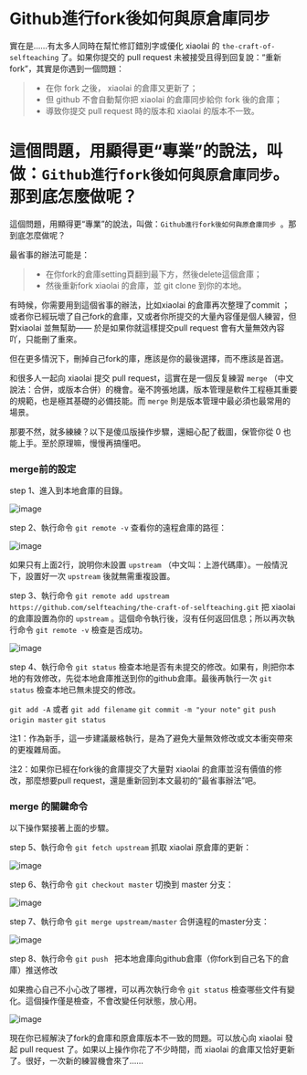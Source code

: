 # Github進行fork後如何與原倉庫同步

實在是……有太多人同時在幫忙修訂錯別字或優化 xiaolai 的 `the-craft-of-selfteaching` 了。如果你提交的 pull request 未被接受且得到回复說：“重新fork”，其實是你遇到一個問題：

> - 在你 fork 之後， xiaolai 的倉庫又更新了；
> - 但 github 不會自動幫你把 xiaolai 的倉庫同步給你 fork 後的倉庫；
> - 導致你提交 pull request 時的版本和 xiaolai 的版本不一致。


這個問題，用顯得更“專業”的說法，叫做：`Github進行fork後如何與原倉庫同步`。那到底怎麼做呢？
=======
這個問題，用顯得更“專業”的說法，叫做：`Github進行fork後如何與原倉庫同步 `。那到底怎麼做呢？


最省事的辦法可能是：

> - 在你fork的倉庫setting頁翻到最下方，然後delete這個倉庫；
> - 然後重新fork xiaolai 的倉庫，並 git clone 到你的本地。

有時候，你需要用到這個省事的辦法，比如xiaolai 的倉庫再次整理了commit ；或者你已經玩壞了自己fork的倉庫，又或者你所提交的大量內容僅是個人練習，但對xiaolai 並無幫助—— 於是如果你就這樣提交pull request 會有大量無效內容吖，只能刪了重來。

但在更多情況下，刪掉自己fork的庫，應該是你的最後選擇，而不應該是首選。

和很多人一起向 xiaolai 提交 pull request，這實在是一個反复練習 `merge` （中文說法：合併，或版本合併）的機會。毫不誇張地講，版本管理是軟件工程極其重要的規範，也是極其基礎的必備技能。而 `merge` 則是版本管理中最必須也最常用的場景。

那要不然，就多練練？以下是傻瓜版操作步驟，還細心配了截圖，保管你從 0 也能上手。至於原理嘛，慢慢再搞懂吧。

### merge前的設定

step 1、進入到本地倉庫的目錄。



![image](https://user-images.githubusercontent.com/31027645/54422899-6938e880-474a-11e9-8768-27ac24673e28.png)

step 2、執行命令 `git remote -v` 查看你的遠程倉庫的路徑：

![image](https://user-images.githubusercontent.com/31027645/54422975-95ed0000-474a-11e9-96bf-1018d6bc06f2.png)

如果只有上面2行，說明你未設置 `upstream` （中文叫：上游代碼庫）。一般情況下，設置好一次 `upstream` 後就無需重複設置。

step 3、執行命令 `git remote add upstream https://github.com/selfteaching/the-craft-of-selfteaching.git` 把 xiaolai 的倉庫設置為你的 `upstream` 。這個命令執行後，沒有任何返回信息；所以再次執行命令 `git remote -v` 檢查是否成功。

![image](https://user-images.githubusercontent.com/31027645/54423107-d8aed800-474a-11e9-9ab8-7bb901181283.png)

step 4、執行命令 `git status` 檢查本地是否有未提交的修改。如果有，則把你本地的有效修改，先從本地倉庫推送到你的github倉庫。最後再執行一次 `git status` 檢查本地已無未提交的修改。

`git add -A` 或者 `git add filename`
`git commit -m "your note"`
`git push origin master`
`git status`

注1：作為新手，這一步建議嚴格執行，是為了避免大量無效修改或文本衝突帶來的更複雜局面。

注2：如果你已經在fork後的倉庫提交了大量對 xiaolai 的倉庫並沒有價值的修改，那麼想要pull request，還是重新回到本文最初的“最省事辦法”吧。

### merge 的關鍵命令

以下操作緊接著上面的步驟。

step 5、執行命令 `git fetch upstream` 抓取 xiaolai 原倉庫的更新：

![image](https://user-images.githubusercontent.com/31027645/54448734-60b2d300-4787-11e9-9fdf-90fcc2e66052.png)

step 6、執行命令 `git checkout master` 切換到 master 分支：

![image](https://user-images.githubusercontent.com/31027645/54448759-6dcfc200-4787-11e9-8bbc-a5beef23ea88.png)

step 7、執行命令 `git merge upstream/master` 合併遠程的master分支：

![image](https://user-images.githubusercontent.com/31027645/54449526-47128b00-4789-11e9-9add-09217eb91a68.png)

step 8、執行命令 `git push ` 把本地倉庫向github倉庫（你fork到自己名下的倉庫）推送修改

如果擔心自己不小心改了哪裡，可以再次執行命令 `git status` 檢查哪些文件有變化。這個操作僅是檢查，不會改變任何狀態，放心用。

![image](https://user-images.githubusercontent.com/31027645/54449665-a07aba00-4789-11e9-9181-bdcc814fffe6.png)

現在你已經解決了fork的倉庫和原倉庫版本不一致的問題。可以放心向 xiaolai 發起 pull request 了。如果以上操作你花了不少時間，而 xiaolai 的倉庫又恰好更新了。很好，一次新的練習機會來了……
